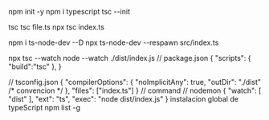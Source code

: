 
npm init -y
npm i typescript
tsc --init

tsc
tsc file.ts
npx tsc index.ts

npm i ts-node-dev --D
npx ts-node-dev --respawn src/index.ts

npx tsc --watch
node --watch ./dist/index.js
// package.json
{
  "scripts": {
    "build":"tsc"
  },
}


// tsconfig.json
{
  "compilerOptions": {
     "noImplicitAny": true,
    "outDir": "./dist" /* convencion */
  },
  "files": ["index.ts"]
}
// command
// nodemon
{
    "watch": [
        "dist"
    ],
    "ext": "ts",
    "exec": "node dist/index.js"
}
instalacion global de typeScript
npm list -g